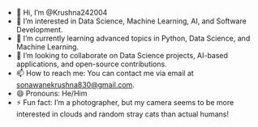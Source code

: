 - 👋 Hi, I’m @Krushna242004
- 👀 I’m interested in Data Science, Machine Learning, AI, and Software Development.
- 🌱 I’m currently learning advanced topics in Python, Data Science, and Machine Learning.
- 💞️ I’m looking to collaborate on Data Science projects, AI-based applications, and open-source contributions.
- 📫 How to reach me: You can contact me via email at sonawanekrushna830@gmail.com.
- 😄 Pronouns: He/Him
- ⚡ Fun fact: I’m a photographer, but my camera seems to be more interested in clouds and random stray cats than actual humans!


<!---
Krushna242004/Krushna242004 is a ✨ special ✨ repository because its `README.md` (this file) appears on your GitHub profile.
You can click the Preview link to take a look at your changes.
--->
